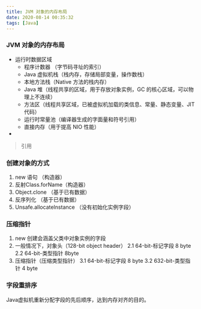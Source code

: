 ```yaml
---
title: JVM 对象的内存布局
date: 2020-08-14 00:35:32
tags: [Java]
---
```


### JVM 对象的内存布局

- 运行时数据区域
    - 程序计数器 （字节码寻址的索引）
    - Java 虚拟机栈（栈内存，存储局部变量，操作数栈）
    - 本地方法栈（Native 方法的栈内存）
    - Java 堆（线程共享的区域，用于存放对象实例，GC 的核心区域，可以物理上不连续）
    - 方法区（线程共享区域，已被虚拟机加载的类信息、常量、静态变量、JIT 代码）
    - 运行时常量池（编译器生成的字面量和符号引用）
    - 直接内存（用于提高 NIO 性能）
- 

> 引用

<!--分割线-->

<!--more-->

### 创建对象的方式


1. new 语句  （构造器）
2. 反射Class.forName（构造器）
3. Object.clone （基于已有数据）
4. 反序列化 （基于已有数据）
5. Unsafe.allocateInstance （没有初始化实例字段）



### 压缩指针

1. new 创建会涵盖父类中对象实例的字段
2. 一般情况下，对象头（128-bit object header）
    2.1 64-bit-标记字段 8 byte 
    2.2 64-bit-类型指针 8byte
3. 压缩指针（压缩类型指针）
    3.1 64-bit-标记字段 8 byte 
    3.2 632-bit-类型指针 4 byte


### 字段重排序

Java虚拟机重新分配字段的先后顺序，达到内存对齐的目的。



 




